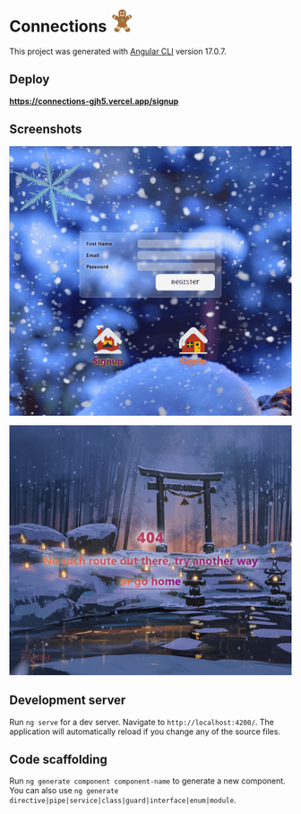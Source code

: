 # Connections <img src="./src/assets/icons/gingerbread.svg"  width="40" height="40">

This project was generated with [Angular CLI](https://github.com/angular/angular-cli) version 17.0.7.

## Deploy

**https://connections-gjh5.vercel.app/signup**

## Screenshots

![screenshot](./src/assets/gifs/snowflake_01.gif)

![screenshot](./src/assets/pics/screenshot_404_page.PNG)

## Development server

Run `ng serve` for a dev server. Navigate to `http://localhost:4200/`. The application will automatically reload if you change any of the source files.

## Code scaffolding

Run `ng generate component component-name` to generate a new component. You can also use `ng generate directive|pipe|service|class|guard|interface|enum|module`.
